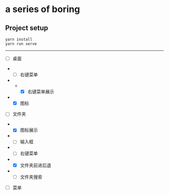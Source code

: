 # a series of boring

## Project setup
```
yarn install
yarn run serve
```
***
- [ ] 桌面
+ - [ ] 右键菜单
+ + - [x] 右键菜单展示
+ - [x] 图标
- [ ] 文件夹
+ - [x] 图标展示
+ - [ ] 输入框
+ - [ ] 右键菜单
+ - [x] 文件夹前进后退
+ - [ ] 文件夹搜索
- [ ] 菜单
